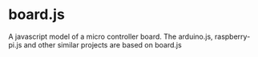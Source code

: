 # board.js
A javascript model of a micro controller board. The arduino.js, raspberry-pi.js and other similar projects are based on board.js

